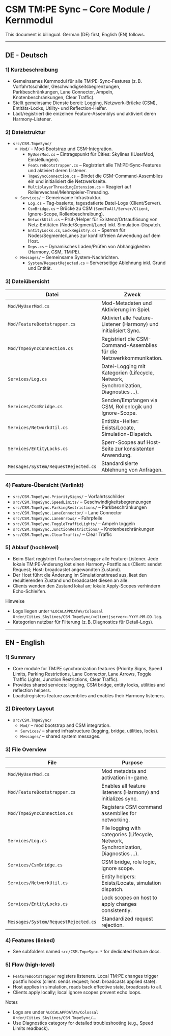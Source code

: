 # CSM TM:PE Sync – Core Module / Kernmodul

This document is bilingual. German (DE) first, English (EN) follows.

---

## DE - Deutsch

### 1) Kurzbeschreibung
- Gemeinsames Kernmodul für alle TM:PE-Sync-Features (z. B. Vorfahrtsschilder, Geschwindigkeitsbegrenzungen, Parkbeschränkungen, Lane Connector, Ampeln, Knotenbeschränkungen, Clear Traffic).
- Stellt gemeinsame Dienste bereit: Logging, Netzwerk-Brücke (CSM), Entitäts-Locks, Utility- und Reflection-Helfer.
- Lädt/registriert die einzelnen Feature-Assemblys und aktiviert deren Harmony-Listener.

### 2) Dateistruktur
- `src/CSM.TmpeSync/`
  - `Mod/` – Mod-Bootstrap und CSM-Integration.
    - `MyUserMod.cs` – Eintragspunkt für Cities: Skylines (IUserMod, Einstellungen).
    - `FeatureBootstrapper.cs` – Registriert alle TM:PE-Sync-Features und aktiviert deren Listener.
    - `TmpeSyncConnection.cs` – Bindet die CSM-Command-Assemblies ein und initialisiert die Netzwerkseite.
    - `MultiplayerThreadingExtension.cs` – Reagiert auf Rollenwechsel/Mehrspieler-Threading.
  - `Services/` – Gemeinsame Infrastruktur.
    - `Log.cs` – Tag-basierte, tagesdatierte Datei-Logs (Client/Server).
    - `CsmBridge.cs` – Brücke zu CSM (`SendToAll/Server/Client`, Ignore-Scope, Rollenbeschreibung).
    - `NetworkUtil.cs` – Prüf-/Helper für Existenz/Ortsauflösung von Netz-Entitäten (Node/Segment/Lane) inkl. Simulation-Dispatch.
    - `EntityLocks.cs`, `LockRegistry.cs` – Sperren für Nodes/Segmente/Lanes zur konfliktfreien Anwendung auf dem Host.
    - `Deps.cs` – Dynamisches Laden/Prüfen von Abhängigkeiten (Harmony, CSM, TM:PE).
  - `Messages/` – Gemeinsame System-Nachrichten.
    - `System/RequestRejected.cs` – Serverseitige Ablehnung inkl. Grund und Entität.

### 3) Dateiübersicht
| Datei | Zweck |
| --- | --- |
| `Mod/MyUserMod.cs` | Mod-Metadaten und Aktivierung im Spiel. |
| `Mod/FeatureBootstrapper.cs` | Aktiviert alle Feature-Listener (Harmony) und initialisiert Sync. |
| `Mod/TmpeSyncConnection.cs` | Registriert die CSM-Command-Assemblies für die Netzwerkkommunikation. |
| `Services/Log.cs` | Datei-Logging mit Kategorien (Lifecycle, Network, Synchronization, Diagnostics …). |
| `Services/CsmBridge.cs` | Senden/Empfangen via CSM, Rollenlogik und Ignore-Scope. |
| `Services/NetworkUtil.cs` | Entitäts-Helfer: Exists/Locate, Simulation-Dispatch. |
| `Services/EntityLocks.cs` | Sperr-Scopes auf Host-Seite zur konsistenten Anwendung. |
| `Messages/System/RequestRejected.cs` | Standardisierte Ablehnung von Anfragen. |

### 4) Feature-Übersicht (Verlinkt)
- `src/CSM.TmpeSync.PrioritySigns/` – Vorfahrtsschilder
- `src/CSM.TmpeSync.SpeedLimits/` – Geschwindigkeitsbegrenzungen
- `src/CSM.TmpeSync.ParkingRestrictions/` – Parkbeschränkungen
- `src/CSM.TmpeSync.LaneConnector/` – Lane Connector
- `src/CSM.TmpeSync.LaneArrows/` – Fahrpfeile
- `src/CSM.TmpeSync.ToggleTrafficLights/` – Ampeln toggeln
- `src/CSM.TmpeSync.JunctionRestrictions/` – Knotenbeschränkungen
- `src/CSM.TmpeSync.ClearTraffic/` – Clear Traffic

### 5) Ablauf (hochlevel)
- Beim Start registriert `FeatureBootstrapper` alle Feature-Listener. Jede lokale TM:PE-Änderung löst einen Harmony-Postfix aus (Client: sendet Request; Host: broadcastet angewandten Zustand).
- Der Host führt die Änderung im Simulationsthread aus, liest den resultierenden Zustand und broadcastet diesen an alle.
- Clients wenden den Zustand lokal an; lokale Apply-Scopes verhindern Echo-Schleifen.

Hinweise
- Logs liegen unter `%LOCALAPPDATA%/Colossal Order/Cities_Skylines/CSM.TmpeSync/<client|server>-YYYY-MM-DD.log`.
- Kategorien nutzbar für Filterung (z. B. Diagnostics für Detail-Logs).

---

## EN - English

### 1) Summary
- Core module for TM:PE synchronization features (Priority Signs, Speed Limits, Parking Restrictions, Lane Connector, Lane Arrows, Toggle Traffic Lights, Junction Restrictions, Clear Traffic).
- Provides shared services: logging, CSM bridge, entity locks, utilities and reflection helpers.
- Loads/registers feature assemblies and enables their Harmony listeners.

### 2) Directory Layout
- `src/CSM.TmpeSync/`
  - `Mod/` – mod bootstrap and CSM integration.
  - `Services/` – shared infrastructure (logging, bridge, utilities, locks).
  - `Messages/` – shared system messages.

### 3) File Overview
| File | Purpose |
| --- | --- |
| `Mod/MyUserMod.cs` | Mod metadata and activation in-game. |
| `Mod/FeatureBootstrapper.cs` | Enables all feature listeners (Harmony) and initializes sync. |
| `Mod/TmpeSyncConnection.cs` | Registers CSM command assemblies for networking. |
| `Services/Log.cs` | File logging with categories (Lifecycle, Network, Synchronization, Diagnostics …). |
| `Services/CsmBridge.cs` | CSM bridge, role logic, ignore scope. |
| `Services/NetworkUtil.cs` | Entity helpers: Exists/Locate, simulation dispatch. |
| `Services/EntityLocks.cs` | Lock scopes on host to apply changes consistently. |
| `Messages/System/RequestRejected.cs` | Standardized request rejection. |

### 4) Features (linked)
- See subfolders named `src/CSM.TmpeSync.*` for dedicated feature docs.

### 5) Flow (high-level)
- `FeatureBootstrapper` registers listeners. Local TM:PE changes trigger postfix hooks (client: sends request; host: broadcasts applied state).
- Host applies in simulation, reads back effective state, broadcasts to all.
- Clients apply locally; local ignore scopes prevent echo loops.

Notes
- Logs are under `%LOCALAPPDATA%/Colossal Order/Cities_Skylines/CSM.TmpeSync/…`.
- Use Diagnostics category for detailed troubleshooting (e.g., Speed Limits readback).

